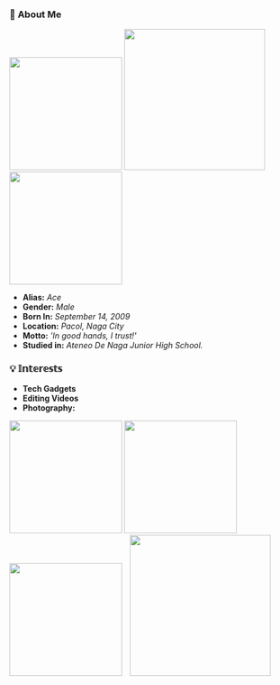 ### 👤 **About Me**

<p>
<img src="https://i.postimg.cc/FFgnqmTX/413884603-906246817690945-3998433982026604199-n.jpg" width="200" />
<img src="https://i.postimg.cc/bYT3ggvz/387577051-897509398461105-7120969140956144349-n.jpg" width="250" />
<img src="https://i.postimg.cc/j2XgJQDS/387549238-304442042545774-2651908029414917831-n.jpg" width="200"
style="display:inline-block; margin-right:10px;" />

  </p>

- **Alias:** *Ace*
- **Gender:** *Male*
- **Born In:** *September 14, 2009*
- **Location:** *Pacol, Naga City*
- **Motto:** *'In good hands, I trust!'*
- **Studied in:** *Ateneo De Naga Junior High School.*



 ### **💡 𝕀𝕟𝕥𝕖𝕣𝕖𝕤𝕥𝕤**
    
  - **Tech Gadgets**
  - **Editing Videos**
  - **Photography:**

<p>
<img src="https://i.pinimg.com/564x/b0/aa/0e/b0aa0efb3d3c229ef4adf21062795a21.jpg" width="200" />
<img src="https://i.pinimg.com/736x/2c/aa/a2/2caaa22132b34abaed1a7c507dd65235.jpg" width="200" />
<img src="https://i.pinimg.com/564x/87/e3/b0/87e3b05d69547318b300ff5811a714aa.jpg" width="200"
style="display:inline-block; margin-right:10px;" />
<img src="https://i.pinimg.com/564x/32/7c/6e/327c6e644181e28a0b1c1256a4504094.jpg" width="250"
style="display:inline-block; margin-right:10px;" />
  </p>
